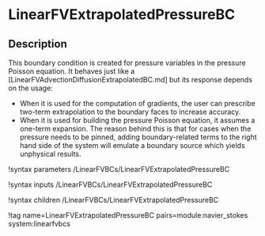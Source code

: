 # LinearFVExtrapolatedPressureBC

## Description

This boundary condition is created for pressure variables in the pressure Poisson
equation. It behaves just like a [LinearFVAdvectionDiffusionExtrapolatedBC.md] but
its response depends on the usage:

  - When it is used for the computation of gradients, the user can prescribe two-term extrapolation
    to the boundary faces to increase accuracy.
  - When it is used for building the pressure Poisson equation, it assumes a one-term expansion. The
    reason behind this is that for cases when the pressure needs to be pinned, adding boundary-related
    terms to the right hand side of the system will emulate a boundary source which yields unphysical results.


!syntax parameters /LinearFVBCs/LinearFVExtrapolatedPressureBC

!syntax inputs /LinearFVBCs/LinearFVExtrapolatedPressureBC

!syntax children /LinearFVBCs/LinearFVExtrapolatedPressureBC

!tag name=LinearFVExtrapolatedPressureBC pairs=module:navier_stokes system:linearfvbcs
